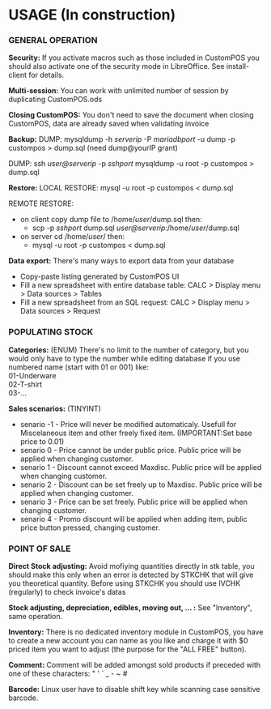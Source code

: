 # USAGE (In construction)

### GENERAL OPERATION
**Security:** If you activate macros such as those included in CustomPOS you should also activate one of the security mode in LibreOffice. See install-client for details.

**Multi-session:** You can work with unlimited number of session by duplicating CustomPOS.ods

**Closing CustomPOS:** You don't need to save the document when closing CustomPOS, data are already saved when validating invoice

**Backup:** DUMP:	mysqldump -h *serverip* -P *mariadbport* -u dump -p custompos > dump.sql (need dump@yourIP grant)

DUMP:	ssh *user@serverip* -p *sshport* mysqldump -u root -p custompos > dump.sql

**Restore:** LOCAL RESTORE:	mysql -u root -p custompos < dump.sql

REMOTE RESTORE:
- on client copy dump file to /home/*user*/dump.sql  then:
  - scp -p *sshport* dump.sql *user@serverip*:/home/*user*/dump.sql
- on server cd /home/*user*/  then:
  - mysql -u root -p custompos < dump.sql

**Data export:** There's many ways to export data from your database
- Copy-paste listing generated by CustomPOS UI
- Fill a new spreadsheet with entire database table: CALC > Display menu > Data sources > Tables
- Fill a new spreadsheet from an SQL request: CALC > Display menu > Data sources > Request


### POPULATING STOCK
**Categories:** (ENUM) There's no limit to the number of category, but you would only have to type the number while editing database if you use numbered name (start with 01 or 001) like:  
01-Underware  
02-T-shirt  
03-...

**Sales scenarios:** (TINYINT)
- senario -1 - Price will never be modified automaticaly. Usefull for Miscelaneous item and other freely fixed item. (IMPORTANT:Set base price to 0.01)
- senario 0 - Price cannot be under public price. Public price will be applied when changing customer.
- senario 1 - Discount cannot exceed Maxdisc. Public price will be applied when changing customer.
- senario 2 - Discount can be set freely up to Maxdisc. Public price will be applied when changing customer.
- senario 3 - Price can be set freely. Public price will be applied when changing customer.
- senario 4 - Promo discount will be applied when adding item, public price button pressed, changing customer.


### POINT OF SALE
**Direct Stock adjusting:**  Avoid mofiying quantities directly in stk table, you should make this only when an error is detected by STKCHK that will give you theoretical quantity. Before using STKCHK you should use IVCHK (regularly) to check invoice's datas

**Stock adjusting, depreciation, edibles, moving out, ... :**  See "Inventory", same operation.

**Inventory:**  There is no dedicated inventory module in CustomPOS, you have to create a new account you can name as you like and charge it with $0 priced item you want to adjust (the purpose for the "ALL FREE" button).

**Comment:**  Comment will be added amongst sold products if preceded with one of these characters:  " ' ` _ - ~ #

**Barcode:**  Linux user have to disable shift key while scanning case sensitive barcode.
